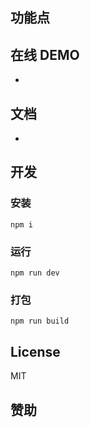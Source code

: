 
## 功能点


## 在线 DEMO
* 

## 文档
* 

## 开发
### 安装
```
npm i
```
### 运行
```
npm run dev
```
### 打包
```
npm run build
```

## License
MIT

## 赞助




